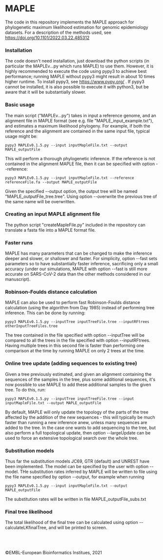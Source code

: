 # MAPLE

The code in this repository implements the MAPLE approach for phylogenetic maximum likelihood estimation for genomic epidemiology datasets.
For a description of the methods used, see https://doi.org/10.1101/2022.03.22.485312


### Installation

The code doesn't need installation, just download the python scripts (in particular the MAPLEv...py which runs MAPLE) to use them.
However, it is highly recommended to execute the code using pypy3 to achieve best performance; running MAPLE without pypy3 might result in about 10 times higher runtime.
To install pypy3, see https://www.pypy.org/ .
If pypy3 cannot be installed, it is also possible to execute it with python3, but be aware that it will be substantially slower.


### Basic usage

The main script ("MAPLEv...py") takes in input a reference genome, and an alignment file in MAPLE format (see e.g. file "MAPLE_input_example.txt"), and estimates a maximum likelihood phylogeny. For example, if both the reference and the alignment are contained in the same input file, typical usage might be:

    pypy3 MAPLEv0.1.5.py --input inputMapleFile.txt --output MAPLE_outputFile

This will perform a thorough phylogenetic inference.
If the reference is not contained in the alignment MAPLE file, then it can be specified with option --reference:

    pypy3 MAPLEv0.1.5.py --input inputMapleFile.txt --reference referenceFile.fa --output MAPLE_outputFile

Given the specified --output option, the output tree will be named "MAPLE_outputFile_tree.tree". Using option --overwrite the previous tree of the same name will be overwritten.


### Creating an input MAPLE alignment file

The python script "createMapleFile.py" included in the repository can translate a fasta file into a MAPLE format file.


### Faster runs

MAPLE has many parameters that can be changed to make the inference deeper and slower, or shallower and faster.
For simplicity, option --fast sets parameters so to have substantially faster inference, sacrificing only a small accuracy (under our simulations, MAPLE with option --fast is still more accurate on SARS-CoV-2 data than the other methods considered in our manuscript).


### Robinson-Foulds distance calculation

MAPLE can also be used to perform fast Robinson-Foulds distance calculation (using the algorithm from Day 1985) instead of performing tree inference.
This can be done by running:

    pypy3 MAPLEv0.1.5.py --inputTree inputTreeFile.tree --inputRFtrees otherInputTreeFiles.tree

The tree contained in the file specified with option --inputTree will be compared to all the trees in the file specified with option --inputRFtrees.
Having multiple trees in this second file is faster than performing one comparison at the time by running MAPLE on only 2 trees at the time.


### Online tree update (adding sequences to existing tree)

Given a tree previously estimated, and given an alignment containing the sequences of the samples in the tree, plus some additional sequences, it's now possible to use MAPLE to add these additional samples to the given tree. To do this, run:

    pypy3 MAPLEv0.1.5.py --inputTree inputTreeFile.tree --input inputMapleFile.txt --output MAPLE_outputFile

By default, MAPLE will only update the topology of the parts of the tree affected by the addition of the new sequences - this will typically be much faster than running a new inference anew, unless many sequences are added to the tree. In the case one wants to add sequencing to the tree, but also perform a full topological update, then option --largeUpdate can be used to force an extensive topological search over the whole tree.


### Substitution models

Thus far the substitution models JC69, GTR (default) and UNREST have been implemented. The model can be specified by the user with option --model.
THe substitution rates inferred by MAPLE will be written to file using the file name specified by option --output, for example when running

    pypy3 MAPLEv0.1.5.py --input inputMapleFile.txt --output MAPLE_outputFile
  
The substitution rates will be written in file MAPLE_outputFile_subs.txt


### Final tree likelihood

The total likelihood of the final tree can be calculated using option --calculateLKfinalTree, and will be printed to screen.     




<br />
<br />
<br />
©EMBL-European Bioinformatics Institues, 2021
